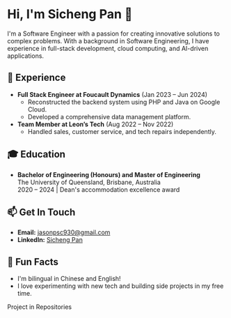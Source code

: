 # Hi, I'm Sicheng Pan 👋
I'm a Software Engineer with a passion for creating innovative solutions to complex problems. With a background in Software Engineering, I have experience in full-stack development, cloud computing, and AI-driven applications.
## 💼 Experience
- **Full Stack Engineer at Foucault Dynamics** (Jan 2023 – Jun 2024)
  - Reconstructed the backend system using PHP and Java on Google Cloud.
  - Developed a comprehensive data management platform.
- **Team Member at Leon’s Tech** (Aug 2022 – Nov 2022)
  - Handled sales, customer service, and tech repairs independently.
## 🎓 Education
- **Bachelor of Engineering (Honours) and Master of Engineering**  
  The University of Queensland, Brisbane, Australia  
  2020 – 2024 | Dean's accommodation excellence award 
## 📫 Get In Touch
- **Email:** jasonpsc930@gmail.com
- **LinkedIn:** [Sicheng Pan](https://www.linkedin.com/in/sicheng-pan-24a084192)
## 🎉 Fun Facts
- I'm bilingual in Chinese and English!
- I love experimenting with new tech and building side projects in my free time.

Project in Repositories
